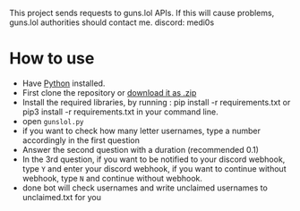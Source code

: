 This project sends requests to guns.lol APIs. If this will cause problems, guns.lol authorities should contact me. discord: medi0s

# How to use
- Have <a href="https://www.python.org/">Python</a> installed.
- First clone the repository or <a href="https://github.com/2xrd/guns.lol-username-checker/archive/refs/heads/main.zip">download it as .zip</a>
- Install the required libraries, by running : pip install -r requirements.txt or pip3 install -r requirements.txt in your command line.
- open `gunslol.py`
- if you want to check how many letter usernames, type a number accordingly in the first question
- Answer the second question with a duration (recommended 0.1)
- In the 3rd question, if you want to be notified to your discord webhook, type `Y` and enter your discord webhook, if you want to continue without webhook, type `N` and continue without webhook.
- done bot will check usernames and write unclaimed usernames to unclaimed.txt for you


